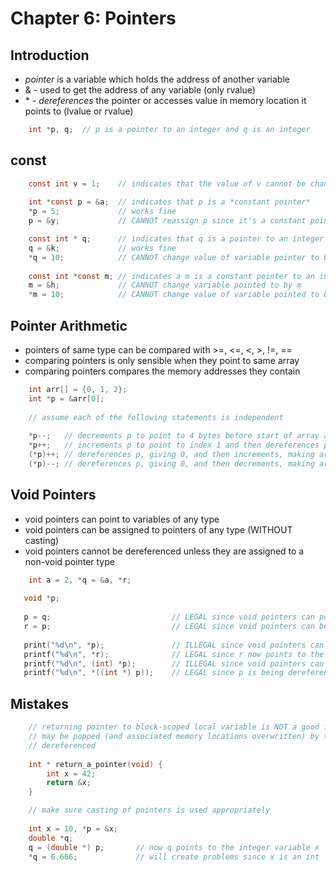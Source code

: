 # Chapter 6: Pointers

## Introduction

- *pointer* is a variable which holds the address of another variable
- & - used to get the address of any variable (only rvalue)
- \* - *dereferences* the pointer or accesses value in memory location it points to (lvalue or rvalue)

```C
    int *p, q;  // p is a pointer to an integer and q is an integer
```

## const

```C
    const int v = 1;    // indicates that the value of v cannot be changed
    
    int *const p = &a;  // indicates that p is a *constant pointer*
    *p = 5;             // works fine
    p = &y;             // CANNOT reassign p since it's a constant pointer

    const int * q;      // indicates that q is a pointer to an integer constant
    q = &k;             // works fine
    *q = 10;            // CANNOT change value of variable pointer to be q
    
    const int *const m; // indicates a m is a constant pointer to an integer constant
    m = &h;             // CANNOT change variable pointed to by m
    *m = 10;            // CANNOT change value of variable pointed to by m
```

## Pointer Arithmetic

- pointers of same type can be compared with >=, <=, <, >, !=, ==
- comparing pointers is only sensible when they point to same array
- comparing pointers compares the memory addresses they contain

```C
    int arr[] = {0, 1, 2};
    int *p = &arr[0];
    
    // assume each of the following statements is independent
    
    *p--;   // decrements p to point to 4 bytes before start of array and then dereferences (likely segfault)
    *p++;   // increments p to point to index 1 and then dereferences p, giving 1
    (*p)++; // dereferences p, giving 0, and then increments, making array {1, 1, 2}
    (*p)--; // dereferences p, giving 0, and then decrements, making array {-1, 1, 2}
```

## Void Pointers

- void pointers can point to variables of any type
- void pointers can be assigned to pointers of any type (WITHOUT casting)
- void pointers cannot be dereferenced unless they are assigned to a non-void pointer type

```C
    int a = 2, *q = &a, *r;
   
   void *p;
    
   p = q;                           // LEGAL since void pointers can point to variables of any type
   r = p;                           // LEGAL since void pointers can be assigned to non-void pointers w/o casting
   
   print("%d\n", *p);               // ILLEGAL since void pointers can't be dereferenced w/o assignment to non-void type
   printf("%d\n", *r);              // LEGAL since r now points to the variable a as well
   printf("%d\n", (int) *p);        // ILLEGAL since void pointers can't be dereferenced w/o assignment to non-void type
   printf("%d\n", *((int *) p));    // LEGAL since p is being dereferenced ONLY after being treated as an int * variable
```

## Mistakes

```C
    // returning pointer to block-scoped local variable is NOT a good idea since stack frame containing it
    // may be popped (and associated memory locations overwritten) by the time the returned pointer is
    // dereferenced
    
    int * return_a_pointer(void) {
        int x = 42;
        return &x;
    }
```

```C
    // make sure casting of pointers is used appropriately
    
    int x = 10, *p = &x;
    double *q;
    q = (double *) p;       // now q points to the integer variable x
    *q = 6.666;             // will create problems since x is an int
```